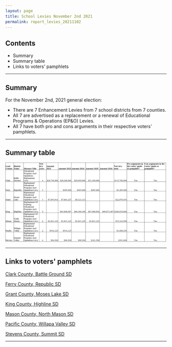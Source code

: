 ```yaml
---
layout: page
title: School Levies November 2nd 2021
permalink: report_levies_20211102
---
```



## Contents
- Summary
- Summary table
- Links to voters' pamphlets

___

## Summary

For the November 2nd, 2021 general election:
- There are 7 Enhancement Levies from 7 school districts from 7 counties.
- All 7 are advertised as a replacement or a renewal of Educational Programs & Operations (EP&O) Levies.
- All 7 have both pro and cons arguments in their respective voters' pamphlets.

___

## Summary table

![Summary table](pagesManual/LeviesReport/20211102/DistrictMeasuresSummaryTable20211102.png "Summary table")

___

## Links to voters' pamphlets

[Clark County, Battle Ground SD](https://www.sos.wa.gov/_assets/elections/-ed09-low-res-9.10.pdf)

[Ferry County, Republic SD](https://ferrycountyauditor.com/PDFPage?pdfname=\Pamphlet\2021%20General%20Local%20Voter%20Pamphlet.pdf)

[Grant County, Moses Lake SD](https://www.grantcountywa.gov/DocumentCenter/View/3759/November-2021-General-Pamphlet)

[King County, Highline SD](https://info.kingcounty.gov/kcelections/Vote/contests/ballotmeasures.aspx?lang=en-US&cid=100056&groupname=School)

[Mason County, North Mason SD](https://voter.votewa.gov/GenericVoterGuide.aspx?e=871&c=23#/measure/5160)

[Pacific County, Willapa Valley SD](https://voter.votewa.gov/genericvoterguide.aspx?e=871&c=25#/measure/5099)

[Stevens County, Summit SD](https://www.sos.wa.gov/_assets/elections/-ed19-low-res-9.2.pdf)

___

